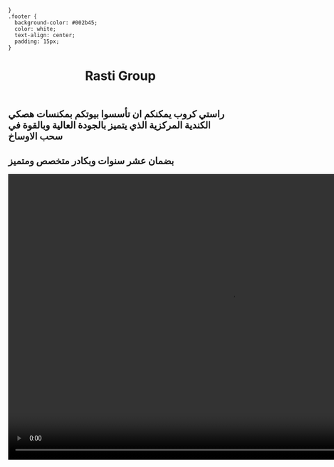     }
    .footer {
      background-color: #002b45;
      color: white;
      text-align: center;
      padding: 15px;
    }
  </style>
</head>
<body>
  <header>
    <h1>Rasti Group</h1>
    <p></p>
  </header>
  <!-- <nav>
    <a href="#about">About</a>
    <a href="#products">Products</a>
    <a href="#contact">Contact</a>
  </nav>  -->
  <section class="hero">
    <h1>راستي كروب يمكنكم ان تأسسوا بيوتكم  بمكنسات هصكي  الكندية المركزية الذي يتميز بالجودة العالية  وبالقوة في سحب الاوساخ</h1>
    <h2>بضمان
 عشر سنوات
وبكادر
متخصص ومتميز</h2>
    <video width="1000" height="640" controls>
        <source src="video/video.mp4.mp4" type="video/mp4">
        Your browser does not support the video tag.
      </video>
  </section>
  <!-- <section class="section" id="about">
    <h2>About Us</h2>

